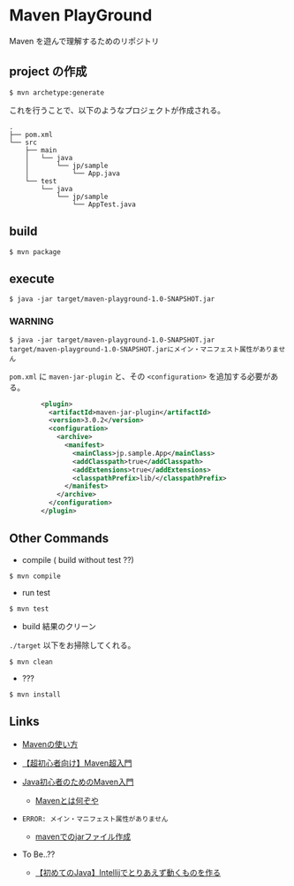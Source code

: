 # Maven PlayGround

Maven を遊んで理解するためのリポジトリ

## project の作成

```shell
$ mvn archetype:generate
```

これを行うことで、以下のようなプロジェクトが作成される。

```
.
├── pom.xml
└── src
    ├── main
    │   └── java
    │       └── jp/sample
    │           └── App.java
    └── test
        └── java
            └── jp/sample
                └── AppTest.java
```

## build

```
$ mvn package
```

## execute

```
$ java -jar target/maven-playground-1.0-SNAPSHOT.jar
```

### WARNING

```
$ java -jar target/maven-playground-1.0-SNAPSHOT.jar
target/maven-playground-1.0-SNAPSHOT.jarにメイン・マニフェスト属性がありません
```

`pom.xml` に `maven-jar-plugin` と、その `<configuration>` を追加する必要がある。

```pom.xml
        <plugin>
          <artifactId>maven-jar-plugin</artifactId>
          <version>3.0.2</version>
          <configuration>
            <archive>
              <manifest>
                <mainClass>jp.sample.App</mainClass>
                <addClasspath>true</addClasspath>
                <addExtensions>true</addExtensions>
                <classpathPrefix>lib/</classpathPrefix>
              </manifest>
            </archive>
          </configuration>
        </plugin>
```

## Other Commands

* compile ( build without test ??)

```
$ mvn compile
```

* run test

```
$ mvn test
```

* build 結果のクリーン

`./target` 以下をお掃除してくれる。

```
$ mvn clean
```

* ???

```
$ mvn install
```

## Links

* [Mavenの使い方](https://qiita.com/soushiy/items/6095401054959ce5d1a5)
* [【超初心者向け】Maven超入門](https://qiita.com/tarosa0001/items/e5667cfa857529900216)
* [Java初心者のためのMaven入門](https://myenigma.hatenablog.com/entry/2019/11/10/084321)
  * [Mavenとは何ぞや](https://qiita.com/ASHITSUBO/items/6c2aa8dd55043781c6b4)

* `ERROR: メイン・マニフェスト属性がありません`
  * [mavenでのjarファイル作成](https://skill-up-engineering.com/2015/10/22/post-856/)

* To Be..??
  * [【初めてのJava】Intellijでとりあえず動くものを作る](https://qiita.com/Esfahan/items/5dfd3a07cd30093092c5)
